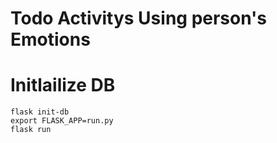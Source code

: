 # Todo Activitys Using person's Emotions

# Initlailize DB
```
flask init-db
export FLASK_APP=run.py
flask run
```
